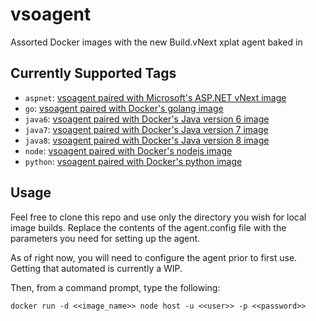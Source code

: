# vsoagent
Assorted Docker images with the new Build.vNext xplat agent baked in

## Currently Supported Tags
- `aspnet`: [vsoagent paired with Microsoft's ASP.NET vNext image](/aspnet/Dockerfile)
- `go`: [vsoagent paired with Docker's golang image](/go/Dockerfile)
- `java6`: [vsoagent paired with Docker's Java version 6 image](/java/java6/Dockerfile)
- `java7`: [vsoagent paired with Docker's Java version 7 image](/java/java7/Dockerfile)
- `java8`: [vsoagent paired with Docker's Java version 8 image](/java/java8/Dockerfile)
- `node`: [vsoagent paired with Docker's nodejs image](/nodejs/Dockerfile)
- `python`: [vsoagent paired with Docker's python image](/python/Dockerfile)


## Usage
Feel free to clone this repo and use only the directory you wish for local image builds.  Replace the contents of the agent.config file with the parameters you need for setting up the agent.

As of right now, you will need to configure the agent prior to first use.  Getting that automated is currently a WIP.

Then, from a command prompt, type the following:
```
docker run -d <<image_name>> node host -u <<user>> -p <<password>>
```
